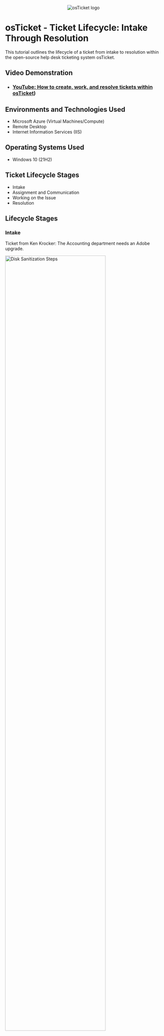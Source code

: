 <p align="center">
<img src="https://i.imgur.com/Clzj7Xs.png" alt="osTicket logo"/>
</p>

<h1>osTicket - Ticket Lifecycle: Intake Through Resolution</h1>
This tutorial outlines the lifecycle of a ticket from intake to resolution within the open-source help desk ticketing system osTicket.<br />


<h2>Video Demonstration</h2>

- ### [YouTube: How to create, work, and resolve tickets within osTicket](https://youtu.be/keZSSkx6NZ8))

<h2>Environments and Technologies Used</h2>

- Microsoft Azure (Virtual Machines/Compute)
- Remote Desktop
- Internet Information Services (IIS)

<h2>Operating Systems Used </h2>

- Windows 10</b> (21H2)

<h2>Ticket Lifecycle Stages</h2>

- Intake
- Assignment and Communication
- Working on the Issue
- Resolution

<h2>Lifecycle Stages</h2>

<h3>Intake </h3>

Ticket from Ken Krocker: The Accounting department needs an Adobe upgrade.

<p></p>

<img src="https://i.imgur.com/d7fn4ya.png" height="80%" width="80%" alt="Disk Sanitization Steps"/>
<p></p>

<h3>Assignment & Communication </h3>
<p></p>
As John assign the ticket to John, and set the properties of the ticket.
<p></p>

<img src="https://i.imgur.com/YwrkET8.png" height="80%" width="80%" alt="Disk Sanitization Steps"/>

<h3> Working The Issue </h3>
John's first response to Ken Krocker
<p></p>
<img src="https://i.imgur.com/sN3cwkS.png" height="80%" width="80%" alt="Disk Sanitization Steps"/>
<p></p>
Ken Krockers replies to John. The suggested solution isn't possible for Ken. 
<p></p>
<img src="https://i.imgur.com/KzQ1Bay.png" height="80%" width="80%" alt="Disk Sanitization Steps"/>
<p></p>
John suggests another solution.
<p></p>
<img src="https://i.imgur.com/GCQ7HGK.png" height="80%" width="80%" alt="Disk Sanitization Steps"/>
<p></p>
Ken thanks John for the help 
<p></p>
<img src="https://i.imgur.com/ma22NvG.png" height="80%" width="80%" alt="Disk Sanitization Steps"/>
<p></p>
John closes the ticket
<p></p>
<img src="https://i.imgur.com/Zx9MTaM.png" height="80%" width="80%" alt="Disk Sanitization Steps"/>
<p></p>

<h2>Lifecycle Stages Example #2 </h2>
<p></p>
<h3>Intake </h3>
<p></p>
Ticket from Karen Krocy: The entire online mobile banking system is down.
<p></p>
<img src="https://i.imgur.com//e9eynsj.png" height="80%" width="80%" alt="Disk Sanitization Steps"/>
<p></p>

<h3>Assignment & Communication </h3>
<p></p>
As John assign the ticket to Jane and set the properties of the ticket.
<p></p>
<img src="https://i.imgur.com/adr1wGN.png" height="80%" width="80%" alt="Disk Sanitization Steps"/>
<p></p>
The logs Jane can see
<p></p>
<img src="https://i.imgur.com/6YplSNF.png" height="80%" width="80%" alt="Disk Sanitization Steps"/>
<p></p>
<h3> Working The Issue </h3>
<p></p>
Jane's first response to Karen Krocy
<p></p>
<img src="https://i.imgur.com/0RmQyDY.png" height="80%" width="80%" alt="Disk Sanitization Steps"/>
<p></p>
Jane gets back to Karen with some more info.
<p></p>
<img src="https://i.imgur.com/rze9fPD.png" height="80%" width="80%" alt="Disk Sanitization Steps"/>

Karen thanks Jane for the support.
<p></p>
<img src="https://i.imgur.com/RfWezVm.png" height="80%" width="80%" alt="Disk Sanitization Steps"/>

Jane closes the ticket.
<p></p>
<img src="https://i.imgur.com/JohGqIu.png" height="80%" width="80%" alt="Disk Sanitization Steps"/>




<h2>Lifecycle Stages Example #3 </h2>

<h3>Intake </h3>
Ticket from Karen Krocy: The CFO's laptop won't turn on
<p></p>
<img src="https://i.imgur.com/lWKEPyB.png" height="80%" width="80%" alt="Disk Sanitization Steps"/>



<h3>Assignment & Communication </h3>
As John assign the ticket to John, and set the properties of the ticket.
<p></p>
<img src="https://i.imgur.com/oMhEjIe.png" height="80%" width="80%" alt="Disk Sanitization Steps"/>

<h3> Working The Issue </h3>
John's first reply and Karen's response.
<p></p>
<img src="https://i.imgur.com/oMhEjIe.png" height="80%" width="80%" alt="Disk Sanitization Steps"/>

John suggests another potential solution.
<p></p>
<img src="https://i.imgur.com/CPTaXzu.png" height="80%" width="80%" alt="Disk Sanitization Steps"/>

Karen thanks John for the support, and John closes the ticket.
<p></p>
<img src="https://i.imgur.com/PVA0BoL.png" height="80%" width="80%" alt="Disk Sanitization Steps"/>
<h2>The End of The Lab, Check Out The Other Labs</h2>
Configuring On-premises Active Directory within Azure VMs: (https://github.com/JHeard0/configure-ad)
<p></p>
Network Security Groups (NSGS) and Inspecting Network Protocols: (https://github.com/JHeard0/azure-network-protocols)

